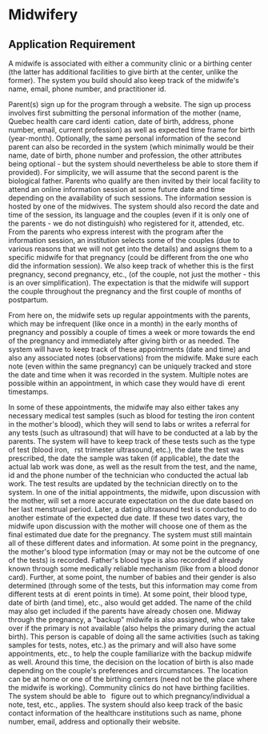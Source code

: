 # Midwifery
## Application Requirement
  A midwife is associated with either a community clinic or a birthing center (the latter has additional facilities to give birth at the center, unlike the former). The system you build should also keep track of the midwife's name, email, phone number, and practitioner id.
  
  
  Parent(s) sign up for the program through a website. The sign up process involves first submitting the personal information of the mother (name, Quebec health care card identi cation, date of birth, address, phone number, email, current profession) as well as expected time frame for birth (year-month). Optionally, the same personal information of the second parent can also be recorded in the system (which minimally would be their name, date of birth, phone number and profession, the other attributes being optional - but the system should nevertheless be able to store them if provided). For simplicity, we will assume that the second parent is the biological father. Parents who qualify are then invited by their local facility to attend an online information session at some future date and time depending on the availability of such sessions. The information session is hosted by one of the midwives. The system should also record the date and time of the session, its language and the couples (even if it is only one of the parents - we do not distinguish) who registered for it, attended, etc.
From the parents who express interest with the program after the information session, an institution selects some of the couples (due to various reasons that we will not get into the details) and assigns them to a specific midwife for that pregnancy (could be different from the one who did the information session). We also keep track of whether this is the first pregnancy, second pregnancy, etc., (of the couple, not just the mother - this is an over simplification).
The expectation is that the midwife will support the couple throughout the pregnancy and the first couple of months
of postpartum.


  From here on, the midwife sets up regular appointments with the parents, which may be infrequent (like once in a month) in the early months of pregnancy and possibly a couple of times a week or more towards the end of the pregnancy and immediately after giving birth or as needed. The system will have to keep track of these appointments (date and time) and also any associated notes (observations) from the midwife. Make sure each note (even within the same pregnancy) can be uniquely tracked and store the date and time when it was recorded in the system. Multiple notes are possible within an appointment, in which case they would have di erent timestamps.
  
  
  In some of these appointments, the midwife may also either takes any necessary medical test samples (such as blood for testing the iron content in the mother's blood), which they will send to labs or writes a referral for any tests (such as ultrasound) that will have to be conducted at a lab by the parents. The system will have to keep track of these tests such as the type of test (blood iron,  rst trimester ultrasound, etc.), the date the test was prescribed, the date the sample was taken (if applicable), the date the actual lab work was done, as well as the result from the test, and the name, id and the phone number of the technician who conducted the actual lab work. The test results are updated by the technician directly on to the system.
In one of the initial appointments, the midwife, upon discussion with the mother, will set a more accurate expectation on the due date based on her last menstrual period. Later, a dating ultrasound test is conducted to do another estimate of the expected due date. If these two dates vary, the midwife upon discussion with the mother will choose one of them as the final estimated due date for the pregnancy. The system must still maintain all of these different dates and information.
At some point in the pregnancy, the mother's blood type information (may or may not be the outcome of one of the tests) is recorded. Father's blood type is also recorded if already known through some medically reliable mechanism (like from a blood donor card).
Further, at some point, the number of babies and their gender is also determined (through some of the tests, but this information may come from different tests at di erent points in time). At some point, their blood type, date of birth (and time), etc., also would get added. The name of the child may also get included if the parents have already chosen one.
Midway through the pregnancy, a "backup" midwife is also assigned, who can take over if the primary is not available (also helps the primary during the actual birth). This person is capable of doing all the same activities (such as taking samples for tests, notes, etc.) as the primary and will also have some appointments, etc., to help the couple familiarize with the backup midwife as well. Around this time, the decision on the location of birth is also made depending on the couple's preferences and circumstances. The location can be at home or one of the birthing centers (need not be the place where the midwife is working). Community clinics do not have birthing facilities.
The system should be able to  figure out to which pregnancy/individual a note, test, etc., applies.
The system should also keep track of the basic contact information of the healthcare institutions such as name, phone number, email, address and optionally their website.
